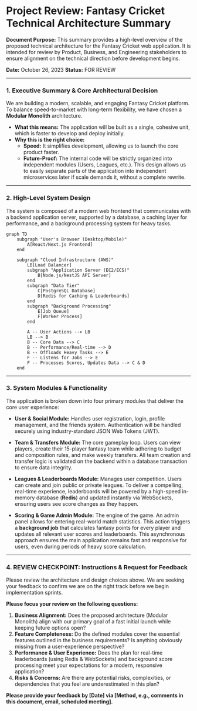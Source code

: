 # **Project Review: Fantasy Cricket Technical Architecture Summary**

**Document Purpose:** This summary provides a high-level overview of the proposed technical architecture for the Fantasy Cricket web application. It is intended for review by Product, Business, and Engineering stakeholders to ensure alignment on the technical direction before development begins.

**Date:** October 26, 2023
**Status:** FOR REVIEW

---

### **1. Executive Summary & Core Architectural Decision**

We are building a modern, scalable, and engaging Fantasy Cricket platform. To balance speed-to-market with long-term flexibility, we have chosen a **Modular Monolith** architecture.

*   **What this means:** The application will be built as a single, cohesive unit, which is faster to develop and deploy initially.
*   **Why this is the right choice:**
    *   **Speed:** It simplifies development, allowing us to launch the core product faster.
    *   **Future-Proof:** The internal code will be strictly organized into independent modules (Users, Leagues, etc.). This design allows us to easily separate parts of the application into independent microservices later if scale demands it, without a complete rewrite.

---

### **2. High-Level System Design**

The system is composed of a modern web frontend that communicates with a backend application server, supported by a database, a caching layer for performance, and a background processing system for heavy tasks.

```mermaid
graph TD
    subgraph "User's Browser (Desktop/Mobile)"
        A[React/Next.js Frontend]
    end

    subgraph "Cloud Infrastructure (AWS)"
        LB[Load Balancer]
        subgraph "Application Server (EC2/ECS)"
            B[Node.js/NestJS API Server]
        end
        subgraph "Data Tier"
            C[PostgreSQL Database]
            D[Redis for Caching & Leaderboards]
        end
        subgraph "Background Processing"
            E[Job Queue]
            F[Worker Process]
        end

        A -- User Actions --> LB
        LB --> B
        B -- Core Data --> C
        B -- Performance/Real-time --> D
        B -- Offloads Heavy Tasks --> E
        F -- Listens for Jobs --> E
        F -- Processes Scores, Updates Data --> C & D
    end
```

---

### **3. System Modules & Functionality**

The application is broken down into four primary modules that deliver the core user experience:

*   **User & Social Module:** Handles user registration, login, profile management, and the friends system. Authentication will be handled securely using industry-standard JSON Web Tokens (JWT).

*   **Team & Transfers Module:** The core gameplay loop. Users can view players, create their 15-player fantasy team while adhering to budget and composition rules, and make weekly transfers. All team creation and transfer logic is validated on the backend within a database transaction to ensure data integrity.

*   **Leagues & Leaderboards Module:** Manages user competition. Users can create and join public or private leagues. To deliver a compelling, real-time experience, leaderboards will be powered by a high-speed in-memory database (**Redis**) and updated instantly via WebSockets, ensuring users see score changes as they happen.

*   **Scoring & Game Admin Module:** The engine of the game. An admin panel allows for entering real-world match statistics. This action triggers a **background job** that calculates fantasy points for every player and updates all relevant user scores and leaderboards. This asynchronous approach ensures the main application remains fast and responsive for users, even during periods of heavy score calculation.

---

### **4. REVIEW CHECKPOINT: Instructions & Request for Feedback**

Please review the architecture and design choices above. We are seeking your feedback to confirm we are on the right track before we begin implementation sprints.

**Please focus your review on the following questions:**

1.  **Business Alignment:** Does the proposed architecture (Modular Monolith) align with our primary goal of a fast initial launch while keeping future options open?
2.  **Feature Completeness:** Do the defined modules cover the essential features outlined in the business requirements? Is anything obviously missing from a user-experience perspective?
3.  **Performance & User Experience:** Does the plan for real-time leaderboards (using Redis & WebSockets) and background score processing meet your expectations for a modern, responsive application?
4.  **Risks & Concerns:** Are there any potential risks, complexities, or dependencies that you feel are underestimated in this plan?

**Please provide your feedback by [Date] via [Method, e.g., comments in this document, email, scheduled meeting].**